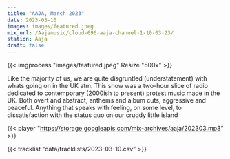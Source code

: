 ```yaml
---
title: "AAJA, March 2023"
date: 2023-03-10
images: images/featured.jpeg
mix_url: /Aajamusic/cloud-696-aaja-channel-1-10-03-23/
station: Aaja
draft: false
---
```


{{< imgprocess "images/featured.jpeg" Resize "500x" >}}

Like the majority of us, we are quite disgruntled (understatement) with whats going on in the UK atm. This show  was a
two-hour slice of radio dedicated to contemporary (2000ish to present) protest music made in the UK. 
Both overt and abstract, anthems and album cuts, aggressive and peaceful. 
Anything that speaks with feeling, on some level, to dissatisfaction with the status quo on our cruddy little island

{{< player "https://storage.googleapis.com/mix-archives/aaja/202303.mp3" >}}

{{< tracklist "data/tracklists/2023-03-10.csv" >}}
